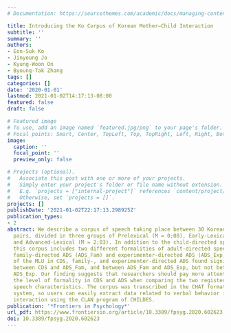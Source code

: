 ```yaml
---
# Documentation: https://sourcethemes.com/academic/docs/managing-content/

title: Introducing the Ko Corpus of Korean Mother–Child Interaction
subtitle: ''
summary: ''
authors:
- Eon-Suk Ko
- Jinyoung Jo
- Kyung-Woon On
- Byoung-Tak Zhang
tags: []
categories: []
date: '2020-01-01'
lastmod: 2021-01-02T14:17:13-08:00
featured: false
draft: false

# Featured image
# To use, add an image named `featured.jpg/png` to your page's folder.
# Focal points: Smart, Center, TopLeft, Top, TopRight, Left, Right, BottomLeft, Bottom, BottomRight.
image:
  caption: ''
  focal_point: ''
  preview_only: false

# Projects (optional).
#   Associate this post with one or more of your projects.
#   Simply enter your project's folder or file name without extension.
#   E.g. `projects = ["internal-project"]` references `content/project/deep-learning/index.md`.
#   Otherwise, set `projects = []`.
projects: []
publishDate: '2021-01-02T22:17:13.298925Z'
publication_types:
- 2
abstract: We describe a corpus of speech taking place between 30 Korean mother–child
  pairs, divided in three groups of Prelexical (M = 0;08), Early-Lexical (M = 1;02),
  and Advanced-Lexical (M = 2;03). In addition to the child-directed speech (CDS),
  this corpus includes two different formalities of adult-directed speech (ADS), i.e.,
  family-directed ADS (ADS_Fam) and experimenter-directed ADS (ADS_Exp). Our analysis
  of the MLU in CDS, family-, and experimenter-directed ADS found significant differences
  between CDS and ADS_Fam, and between ADS_Fam and ADS_Exp, but not between CDS and
  ADS_Exp. Our finding suggests that researchers should pay more attention to controlling
  the level of formality in CDS and ADS when comparing the two registers for their
  speech characteristics. The corpus was transcribed in the CHAT format of the CHILDES
  system, so users can easily extract data related to verbal behavior in the mother–child
  interaction using the CLAN program of CHILDES.
publication: '*Frontiers in Psychology*'
url_pdf: https://www.frontiersin.org/article/10.3389/fpsyg.2020.602623
doi: 10.3389/fpsyg.2020.602623
---
```

